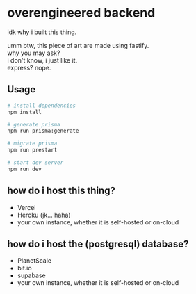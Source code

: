 # overengineered backend

idk why i built this thing.

umm btw, this piece of art are made using fastify.<br>
why you may ask?<br>
i don't know, i just like it.<br>
express? nope.


## Usage

```bash
# install dependencies
npm install

# generate prisma
npm run prisma:generate

# migrate prisma
npm run prestart

# start dev server
npm run dev
```
## how do i host this thing?

- Vercel
- Heroku (jk... haha)
- your own instance, whether it is self-hosted or on-cloud

## how do i host the (postgresql) database?

- PlanetScale
- bit.io
- supabase
- your own instance, whether it is self-hosted or on-cloud



